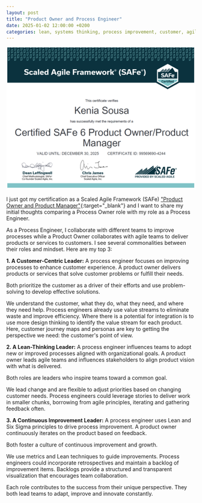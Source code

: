 ```yaml
---
layout: post
title: "Product Owner and Process Engineer"
date: 2025-01-02 12:00:00 +0200
categories: lean, systems thinking, process improvement, customer, agile
---
```


![Network](/images/posts/safe-po-pm.png)

I just got my certification as a Scaled Agile Framework (SAFe) ["Product Owner and Product Manager"][safe-po-pm]{:target="_blank"} and I want to share my initial thoughts comparing a Process Owner role with my role as a Process Engineer.

As a Process Engineer, I collaborate with different teams to improve processes while a Product Owner collaborates with agile teams to deliver products or services to customers. I see several commonalities between their roles and mindset. Here are my top 3:

<!-- more -->

**1. A Customer-Centric Leader:** A process engineer focuses on improving processes to enhance customer experience. A product owner delivers products or services that solve customer problems or fulfill their needs.

Both prioritize the customer as a driver of their efforts and use problem-solving to develop effective solutions.

We understand the customer, what they do, what they need, and where they need help. Process engineers already use value streams to eliminate waste and improve efficiency. Where there is a potential for integration is to use more design thinking to identify the value stream for each product. Here, customer journey maps and personas are key to getting the perspective we need: the customer's point of view.

**2. A Lean-Thinking Leader:** A process engineer influences teams to adopt new or improved processes aligned with organizational goals. A product owner leads agile teams and influences stakeholders to align product vision with what is delivered. 

Both roles are leaders who inspire teams toward a common goal. 

We lead change and are flexible to adjust priorities based on changing customer needs. Process engineers could leverage stories to deliver work in smaller chunks, borrowing from agile principles, iterating and gathering feedback often.

**3. A Continuous Improvement Leader:** A process engineer uses Lean and Six Sigma principles to drive process improvement. A product owner continuously iterates on the product based on feedback.

Both foster a culture of continuous improvement and growth.

We use metrics and Lean techniques to guide improvements. Process engineers could incorporate retrospectives and maintain a backlog of improvement items. Backlogs provide a structured and transparent visualization that encourages team collaboration.

Each role contributes to the success from their unique perspective. They both lead teams to adapt, improve and innovate constantly.


[safe-po-pm]: https://scaledagile.com/training/safe-product-owner-product-manager/
